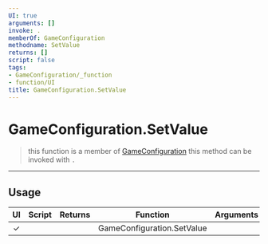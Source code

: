 ```yaml
---
UI: true
arguments: []
invoke: .
memberOf: GameConfiguration
methodname: SetValue
returns: []
script: false
tags:
- GameConfiguration/_function
- function/UI
title: GameConfiguration.SetValue
---
```

# GameConfiguration.SetValue
> this function is a member of [GameConfiguration](civ-6/lua/GameConfiguration.md)
> this method can be invoked with `.`
-----
## Usage
|  UI | Script | Returns | Function | Arguments |
|:---:|:------:|-------:|:--------:|:---------|
|✓| ||GameConfiguration.SetValue||
